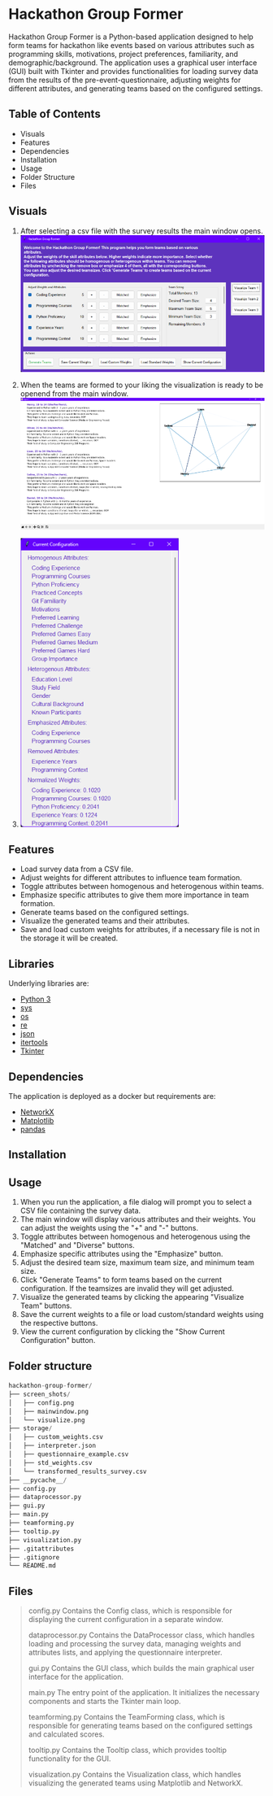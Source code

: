 # **Hackathon Group Former**

Hackathon Group Former is a Python-based application designed to help form teams for hackathon like events based on various attributes such as programming skills, motivations, project preferences, familiarity, and demographic/background. The application uses a graphical user interface (GUI) built with Tkinter and provides functionalities for loading survey data from the results of the pre-event-questionnaire, adjusting weights for different attributes, and generating teams based on the configured settings.

## Table of Contents

- Visuals
- Features
- Dependencies
- Installation
- Usage
- Folder Structure
- Files

## Visuals

1. After selecting a csv file with the survey results the main window opens.
![Group Former](screen_shots/mainwindow.png)

2. When the teams are formed to your liking the visualization is ready to be openend from the main window.
![Visualization](screen_shots/visualize.png)

3. ![Configuration](screen_shots/config.png)

## Features

- Load survey data from a CSV file.
- Adjust weights for different attributes to influence team formation.
- Toggle attributes between homogenous and heterogenous within teams.
- Emphasize specific attributes to give them more importance in team formation.
- Generate teams based on the configured settings.
- Visualize the generated teams and their attributes.
- Save and load custom weights for attributes, if a necessary file is not in the storage it will be created.

## Libraries

Underlying libraries are:

- [Python 3](https://www.python.org/)
- [sys](https://docs.python.org/3/library/sys.html)
- [os](https://docs.python.org/3/library/os.html)
- [re](https://docs.python.org/3/library/re.html)
- [json](https://docs.python.org/3/library/json.html)
- [itertools](https://docs.python.org/3/library/itertools.html)
- [Tkinter](https://docs.python.org/3/library/tkinter.html)

## Dependencies

The application is deployed as a docker but requirements are:

- [NetworkX](https://networkx.org/)
- [Matplotlib](https://matplotlib.org/)
- [pandas](https://pandas.pydata.org/)

## Installation

## Usage

1. When you run the application, a file dialog will prompt you to select a CSV file containing the survey data.
2. The main window will display various attributes and their weights. You can adjust the weights using the "+" and "-" buttons.
3. Toggle attributes between homogenous and heterogenous using the "Matched" and "Diverse" buttons.
4. Emphasize specific attributes using the "Emphasize" button.
5. Adjust the desired team size, maximum team size, and minimum team size.
6. Click "Generate Teams" to form teams based on the current configuration. If the teamsizes are invalid they will get adjusted.
7. Visualize the generated teams by clicking the appearing "Visualize Team" buttons.
8. Save the current weights to a file or load custom/standard weights using the respective buttons.
9. View the current configuration by clicking the "Show Current Configuration" button.

## Folder structure

```python
hackathon-group-former/
├── screen_shots/
│   ├── config.png
│   ├── mainwindow.png
│   └── visualize.png
├── storage/
│   ├── custom_weights.csv
│   ├── interpreter.json
│   ├── questionnaire_example.csv
│   ├── std_weights.csv
│   └── transformed_results_survey.csv
├── __pycache__/
├── config.py
├── dataprocessor.py
├── gui.py
├── main.py
├── teamforming.py
├── tooltip.py
├── visualization.py
├── .gitattributes
├── .gitignore
└── README.md
```

## Files

> config.py
>Contains the Config class, which is responsible for displaying the current configuration in a separate window.
>
> dataprocessor.py
> Contains the DataProcessor class, which handles loading and processing the survey data, managing weights and attributes lists, and applying the questionnaire interpreter.
>
> gui.py
> Contains the GUI class, which builds the main graphical user interface for the application.
>
> main.py
> The entry point of the application. It initializes the necessary components and starts the Tkinter main loop.
>
> teamforming.py
> Contains the TeamForming class, which is responsible for generating teams based on the configured settings and calculated scores.
>
> tooltip.py
> Contains the Tooltip class, which provides tooltip functionality for the GUI.
>
> visualization.py
> Contains the Visualization class, which handles visualizing the generated teams using Matplotlib and NetworkX.

